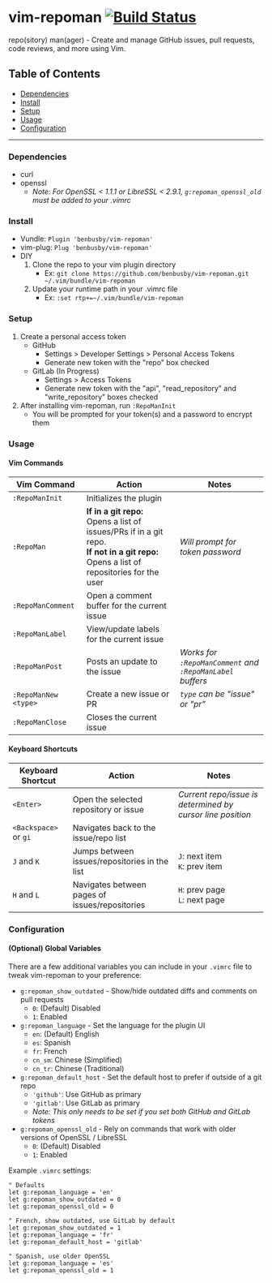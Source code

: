 # vim-repoman [![Build Status](https://travis-ci.com/benbusby/vim-repoman.svg?token=JgVbn8LSCz5Mmr9h5qq7&branch=main)](https://travis-ci.com/benbusby/vim-repoman)

repo(sitory) man(ager) - Create and manage GitHub issues, pull requests, code reviews, and more using Vim.

## Table of Contents
- [Dependencies](#dependencies)
- [Install](#install)
- [Setup](#setup)
- [Usage](#usage)
- [Configuration](#configuration)

___

### Dependencies
- curl
- openssl
  - *Note: For OpenSSL < 1.1.1 or LibreSSL < 2.9.1, `g:repoman_openssl_old` must be added to your .vimrc*

### Install
- Vundle: `Plugin 'benbusby/vim-repoman'`
- vim-plug: `Plug 'benbusby/vim-repoman'`
- DIY
  1. Clone the repo to your vim plugin directory
      - Ex: `git clone https://github.com/benbusby/vim-repoman.git ~/.vim/bundle/vim-repoman`
  2. Update your runtime path in your .vimrc file
      - Ex: `:set rtp+=~/.vim/bundle/vim-repoman`

### Setup
1. Create a personal access token
    - GitHub
      - Settings > Developer Settings > Personal Access Tokens
      - Generate new token with the "repo" box checked
    - GitLab (In Progress)
      - Settings > Access Tokens
      - Generate new token with the "api", "read_repository" and "write_repository" boxes checked
2. After installing vim-repoman, run `:RepoManInit`
    - You will be prompted for your token(s) and a password to encrypt them

### Usage
#### Vim Commands
Vim Command | Action | Notes
--- | --- | --- |
`:RepoManInit` | Initializes the plugin | 
`:RepoMan` | **If in a git repo:**<br>Opens a list of issues/PRs if in a git repo.<br>**If not in a git repo:**<br>Opens a list of repositories for the user | *Will prompt for token password*
`:RepoManComment` | Open a comment buffer for the current issue |
`:RepoManLabel` | View/update labels for the current issue |
`:RepoManPost` | Posts an update to the issue | *Works for <br>`:RepoManComment` and <br>`:RepoManLabel` buffers*
`:RepoManNew <type>` | Create a new issue or PR | *`type` can be "issue" or "pr"*
`:RepoManClose` | Closes the current issue | 

#### Keyboard Shortcuts
Keyboard Shortcut | Action | Notes
--- | --- | --- |
`<Enter>` | Open the selected repository or issue | *Current repo/issue is determined by cursor line position*
`<Backspace>` or `gi` | Navigates back to the issue/repo list | 
`J` and `K` | Jumps between issues/repositories in the list | `J`: next item<br>`K`: prev item
`H` and `L` | Navigates between pages of issues/repositories |`H`: prev page<br>`L`: next page 

### Configuration
#### (Optional) Global Variables
There are a few additional variables you can include in your `.vimrc` file to tweak vim-repoman to your preference:

- `g:repoman_show_outdated` - Show/hide outdated diffs and comments on pull requests
  - `0`: (Default) Disabled
  - `1`: Enabled
- `g:repoman_language` - Set the language for the plugin UI
  - `en`: (Default) English
  - `es`: Spanish
  - `fr`: French
  - `cn_sm`: Chinese (Simplified)
  - `cn_tr`: Chinese (Traditional)
- `g:repoman_default_host` - Set the default host to prefer if outside of a git repo
  - `'github'`: Use GitHub as primary
  - `'gitlab'`: Use GitLab as primary
  - *Note: This only needs to be set if you set both GitHub and GitLab tokens*
- `g:repoman_openssl_old` - Rely on commands that work with older versions of OpenSSL / LibreSSL
  - `0`: (Default) Disabled
  - `1`: Enabled
  
Example `.vimrc` settings:
```vim
" Defaults
let g:repoman_language = 'en'
let g:repoman_show_outdated = 0
let g:repoman_openssl_old = 0
```

```vim
" French, show outdated, use GitLab by default
let g:repoman_show_outdated = 1
let g:repoman_language = 'fr'
let g:repoman_default_host = 'gitlab'
```

```vim
" Spanish, use older OpenSSL
let g:repoman_language = 'es'
let g:repoman_openssl_old = 1
```
